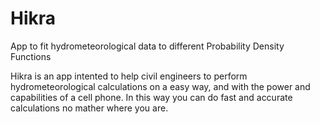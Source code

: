 # Hikra
App to fit hydrometeorological data to different Probability Density Functions

Hikra is an app intented to help civil engineers to perform hydrometeorological 
calculations on a easy way, and with the power and capabilities of a cell phone. 
In this way you can do fast and accurate calculations no mather where you are. 
